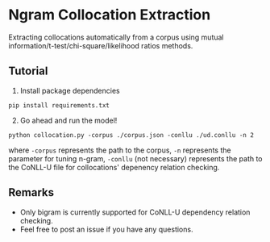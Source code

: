 # Ngram Collocation Extraction
Extracting collocations automatically from a corpus using mutual information/t-test/chi-square/likelihood ratios methods.

## Tutorial
1. Install package dependencies
```
pip install requirements.txt
```

2. Go ahead and run the model!
```
python collocation.py -corpus ./corpus.json -conllu ./ud.conllu -n 2 
```
where `-corpus` represents the path to the corpus, `-n` represents the parameter for tuning n-gram, `-conllu` (not necessary) represents the path to the CoNLL-U file for collocations' depenency relation checking.

## Remarks
- Only bigram is currently supported for CoNLL-U dependency relation checking.
- Feel free to post an issue if you have any questions.

